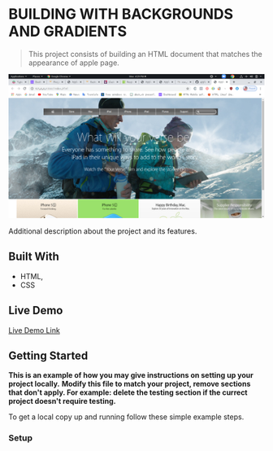 # BUILDING WITH BACKGROUNDS AND GRADIENTS

> This project consists of building an HTML document that matches the appearance of apple page.

![screenshot](img/screenshot.png)

Additional description about the project and its features.

## Built With

- HTML,
- CSS

## Live Demo

[Live Demo Link](https://rawcdn.githack.com/ignatius22/apple-clone/2fbbb96d7a6a8a08314cb101fa12bf6e931a4d05/index.html)


## Getting Started

**This is an example of how you may give instructions on setting up your project locally.**
**Modify this file to match your project, remove sections that don't apply. For example: delete the testing section if the currect project doesn't require testing.**


To get a local copy up and running follow these simple example steps.

### Setup
